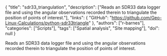 {
  "title": "sdr33_triangulation",
  "description": ["Reads an SDR33 data logger file and using the angular observations recorded therein to triangulate the position of points of interest."],
  "links": {
    "GitHub": "https://github.com/Geo-Linux-Calculations/python-sdr33triangle"
  },
  "authors": ["r-barnes"],
  "categories": ["Scripts"],
  "tags": ["Spatial analysis", "Site mapping"],
  "doi": null
}

<!-- Generated by csv2md.R – do not edit by hand -->

Reads an SDR33 data logger file and using the angular observations recorded therein to triangulate the position of points of interest.